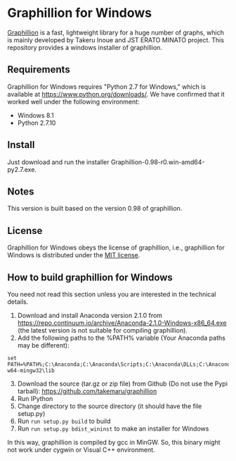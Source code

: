 # Graphillion for Windows

[Graphillion](https://github.com/takemaru/graphillion) is a fast, lightweight library for a huge number of graphs, which is mainly developed by Takeru Inoue and JST ERATO MINATO project. This repository provides a windows installer of graphillion.

## Requirements

Graphillion for Windows requires "Python 2.7 for Windows," which is available at https://www.python.org/downloads/. We have confirmed that it worked well under the following environment:

* Windows 8.1
* Python 2.7.10

## Install

Just download and run the installer Graphillion-0.98-r0.win-amd64-py2.7.exe.

## Notes

This version is built based on the version 0.98 of graphillion.

## License

Graphillion for Windows obeys the license of graphillion, i.e., graphillion for Windows is distributed under the [MIT license](http://opensource.org/licenses/MIT).

## How to build graphillion for Windows

You need not read this section unless you are interested in the technical details. 

1. Download and install Anaconda version 2.1.0 from https://repo.continuum.io/archive/Anaconda-2.1.0-Windows-x86_64.exe (the latest version is not suitable for compiling graphillion).
2. Add the following paths to the %PATH% variable (Your Anaconda paths may be different):
```
set PATH=%PATH%;C:\Anaconda;C:\Anaconda\Scripts;C:\Anaconda\DLLs;C:\Anaconda\MinGW\bin;C:\Anaconda\MinGW\x86_64-w64-mingw32\lib
```
3. Download the source (tar.gz or zip file) from Github (Do not use the Pypi tarball):
   https://github.com/takemaru/graphillion
4. Run IPython
5. Change directory to the source directory
   (it should have the file setup.py)
6. Run ```run setup.py build``` to build
7. Run ```run setup.py bdist_wininst``` to make an installer for Windows

In this way, graphillion is compiled by gcc in MinGW. So, this binary might not work under cygwin or Visual C++ environment.
